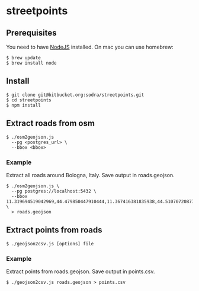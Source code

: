 # streetpoints #

## Prerequisites ##
You need to have [NodeJS](https://nodejs.org/en/) installed. On mac you can use homebrew:

```
$ brew update
$ brew install node
```

## Install ##
```
$ git clone git@bitbucket.org:sodra/streetpoints.git
$ cd streetpoints
$ npm install
```

## Extract roads from osm ##
```
$ ./osm2geojson.js
  --pg <postgres_url> \
  --bbox <bbox>
```
### Example ###
Extract all roads around Bologna, Italy. Save output in roads.geojson.
```
$ ./osm2geojson.js \
  --pg postgres://localhost:5432 \
  --bbox 11.319694519042969,44.479850447910444,11.367416381835938,44.51070720877548 \
  > roads.geojson
```

## Extract points from roads
```
$ ./geojson2csv.js [options] file
```

### Example ###
Extract points from roads.geojson. Save output in points.csv.
```
$ ./geojson2csv.js roads.geojson > points.csv
```